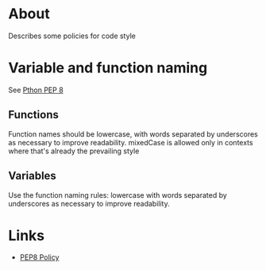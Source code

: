 # About

Describes some policies for code style

# Variable and function naming

See [Pthon PEP 8](http://www.python.org/dev/peps/pep-0008/)

## Functions

Function names should be lowercase, with words separated by underscores as necessary to improve readability.
mixedCase is allowed only in contexts where that's already the prevailing style

## Variables

Use the function naming rules: lowercase with words separated by underscores as necessary to improve readability.

# Links

* [PEP8 Policy](http://www.python.org/dev/peps/pep-0008/)
